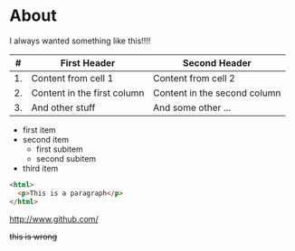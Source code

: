 About
=====

I always wanted something like this!!!!

\#  | First Header | Second Header
--- | ------------ | -------------
1.  | Content from cell 1 | Content from cell 2
2.  | Content in the first column | Content in the second column
3.  | And other stuff | And some other ...

* first item
* second item
  * first subitem
  * second subitem
* third item

```html
<html>
  <p>This is a paragraph</p>
</html>
```

http://www.github.com/

~~this is wrong~~
